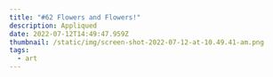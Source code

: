 ```yaml
---
title: "#62 Flowers and Flowers!"
description: Appliqued
date: 2022-07-12T14:49:47.959Z
thumbnail: /static/img/screen-shot-2022-07-12-at-10.49.41-am.png
tags:
  - art
---
```

